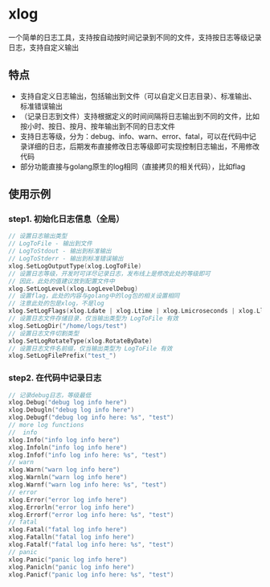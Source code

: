 # xlog
一个简单的日志工具，支持按自动按时间记录到不同的文件，支持按日志等级记录日志，支持自定义输出

## 特点

* 支持自定义日志输出，包括输出到文件（可以自定义日志目录）、标准输出、标准错误输出
* （记录日志到文件）支持根据定义的时间间隔将日志输出到不同的文件，比如按小时、按日、按月、按年输出到不同的日志文件
* 支持日志等级，分为：debug、info、warn、error、fatal，可以在代码中记录详细的日志，后期发布直接修改日志等级即可实现控制日志输出，不用修改代码
* 部分功能直接与golang原生的log相同（直接拷贝的相关代码），比如flag

## 使用示例

### step1. 初始化日志信息（全局）

```go
// 设置日志输出类型
// LogToFile - 输出到文件
// LogToStdout - 输出到标准输出
// LogToStderr - 输出到标准错误输出
xlog.SetLogOutputType(xlog.LogToFile)
// 设置日志等级，开发时可详尽记录日志，发布线上是修改此处的等级即可
// 因此，此处的值建议放到配置文件中
xlog.SetLogLevel(xlog.LogLevelDebug)
// 设置flag，此处的内容与golang中的log包的相关设置相同
// 注意此处的包是xlog，不是log
xlog.SetLogFlags(xlog.Ldate | xlog.Ltime | xlog.Lmicroseconds | xlog.Llongfile)
// 设置日志文件存储目录，仅当输出类型为 LogToFile 有效
xlog.SetLogDir("/home/logs/test")
// 设置日志文件切割类型
xlog.SetLogRotateType(xlog.RotateByDate)
// 设置日志文件名前缀，仅当输出类型为 LogToFile 有效
xlog.SetLogFilePrefix("test_")
```

### step2. 在代码中记录日志

```go
// 记录debug日志，等级最低
xlog.Debug("debug log info here")
xlog.Debugln("debug log info here")
xlog.Debugf("debug log info here: %s", "test")
// more log functions
//  info
xlog.Info("info log info here")
xlog.Infoln("info log info here")
xlog.Infof("info log info here: %s", "test")
// warn
xlog.Warn("warn log info here")
xlog.Warnln("warn log info here")
xlog.Warnf("warn log info here: %s", "test")
// error
xlog.Error("error log info here")
xlog.Errorln("error log info here")
xlog.Errorf("error log info here: %s", "test")
// fatal
xlog.Fatal("fatal log info here")
xlog.Fatalln("fatal log info here")
xlog.Fatalf("fatal log info here: %s", "test")
// panic
xlog.Panic("panic log info here")
xlog.Panicln("panic log info here")
xlog.Panicf("panic log info here: %s", "test")
```